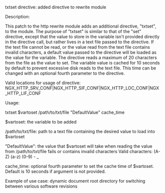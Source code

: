 txtset directive: added directive to rewrite module

Description:

This patch to the http rewrite module adds an additional directive, "txtset", to the module.  The purpose of "txtset" is similar to that of the "set" directive, except that the value to store in the variable isn't provided directly in the directive call, but rather lives in a text file passed to the directive.  If the text file cannot be read, or the value read from the text file contains invalid characters, a default value passed to the directive will be loaded as the value for the variable.  The directive reads a maximum of 20 characters from the file as the value to set.  The variable value is cached for 10 seconds by default to prevent excessive disk reads to the text file.  This time can be changed with an optional fourth parameter to the directive.

Valid locations for usage of directive:  NGX_HTTP_SRV_CONF|NGX_HTTP_SIF_CONF|NGX_HTTP_LOC_CONF|NGX_HTTP_LIF_CONF

Usage:

txtset $vartoset /path/to/txt/file "DefaultValue" cache_time

$vartoset: the variable to be added

/path/to/txt/file: path to a text file containing the desired value to load into $vartoset

"DefaultValue": the value that $vartoset will take when reading the value from /path/to/txt/file fails or contains invalid characters
	Valid characters: (A-Z) (a-z) (0-9) - _

cache_time: optional fourth parameter to set the cache time of $vartoset.  Default is 10 seconds if argument is not provided.

Example of use case: 
dynamic document root directory for switching between various software revisions
